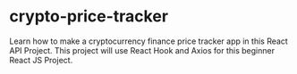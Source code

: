 # crypto-price-tracker
 Learn how to make a cryptocurrency finance price tracker app in this React API Project. This project will use React Hook and Axios for this beginner React JS Project. 
